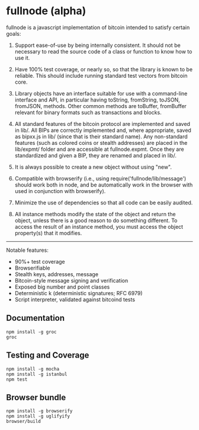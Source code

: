 fullnode (alpha)
================

fullnode is a javascript implementation of bitcoin intended to satisfy certain
goals:

1. Support ease-of-use by being internally consistent. It should not be
necessary to read the source code of a class or function to know how to use it.

2. Have 100% test coverage, or nearly so, so that the library is known to be
reliable. This should include running standard test vectors from bitcoin core.

3. Library objects have an interface suitable for use with a command-line
interface and API, in particular having toString, fromString, toJSON, fromJSON,
methods. Other common methods are toBuffer, fromBuffer relevant for binary
formats such as transactions and blocks.

4. All standard features of the bitcoin protocol are implemented and saved in
lib/. All BIPs are correctly implemented and, where appropriate, saved as
bipxx.js in lib/ (since that is their standard name). Any non-standard features
(such as colored coins or stealth addresses) are placed in the lib/expmt/
folder and are accessible at fullnode.expmt. Once they are standardized and
given a BIP, they are renamed and placed in lib/.

5. It is always possible to create a new object without using "new".

6. Compatible with browserify (i.e., using require('fullnode/lib/message')
should work both in node, and be automatically work in the browser with used in
conjunction with browserify).

7. Minimize the use of dependencies so that all code can be easily audited.

8. All instance methods modify the state of the object and return the object,
unless there is a good reason to do something different.  To access the result
of an instance method, you must access the object property(s) that it modifies.

-------------------------
Notable features:
* 90%+ test coverage
* Browserifiable
* Stealth keys, addresses, message
* Bitcoin-style message signing and verification
* Exposed big number and point classes
* Deterministic k (deterministic signatures; RFC 6979)
* Script interpreter, validated against bitcoind tests

## Documentation ##

```
npm install -g groc
groc
```

## Testing and Coverage ##

```
npm install -g mocha
npm install -g istanbul
npm test
```

## Browser bundle ##

```
npm install -g browserify
npm install -g uglifyify
browser/build
```
